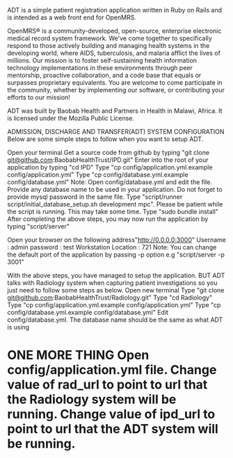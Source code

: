 ADT is a simple patient registration application written in Ruby on Rails
and is intended as a web front end for OpenMRS. 

OpenMRS® is a community-developed, open-source, enterprise electronic medical 
record system framework. We've come together to specifically respond to those 
actively building and managing health systems in the developing world, where 
AIDS, tuberculosis, and malaria afflict the lives of millions. Our mission is 
to foster self-sustaining health information technology implementations in 
these environments through peer mentorship, proactive collaboration, and a code 
base that equals or surpasses proprietary equivalents. You are welcome to come 
participate in the community, whether by implementing our software, or 
contributing your efforts to our mission!

ADT was built by Baobab Health and Partners in Health in
Malawi, Africa. It is licensed under the Mozilla Public License.



ADMISSION, DISCHARGE AND TRANSFER(ADT) SYSTEM CONFIGURATION<br />
Below are some simple steps to follow when you want to setup ADT.

Open your terminal
Get a source code from github by typing "git clone git@github.com:BaobabHealthTrust/IPD.git"
Enter into the root of your application by typing "cd IPD"
Type "cp config/application.yml.example config/application.yml"
Type "cp config/database.yml.example config/database.yml"
Note: Open config/database.yml and edit the file. Provide any database name to be used in your application. Do not forget to provide mysql password in the same file.
Type "script/runner script/initial_database_setup.sh development mpc". Please be patient while the script is running. This may take some time.
Type "sudo bundle install"
After completing the above steps, you may now run the application by typing "script/server"

Open your browser on the following address"http://0.0.0.0:3000"
Username : admin
password : test
Workstation Location : 721
Note: You can change the default port of the application by passing -p option
e.g "script/server -p 3001"

With the above steps, you have managed to setup the application. BUT ADT talks with Radiology system when capturing patient investigations so you just need to follow some steps as below.
Open new terminal 
Type "git clone git@github.com:BaobabHealthTrust/Radiology.git"
Type "cd Radiology"
Type "cp config/application.yml.example config/application.yml"
Type "cp config/database.yml.example config/database.yml"
Edit config/database.yml. The database name should be the same as what ADT is using

ONE MORE THING
Open config/application.yml file. 
Change value of rad_url to point to url that the Radiology system will be running.
Change value of ipd_url to point to url that the ADT system will be running.
===================================================================================================================
